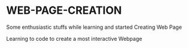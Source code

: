 # WEB-PAGE-CREATION

Some enthusiastic stuffs while learning and started Creating Web Page

Learning to code to create a most interactive Webpage
